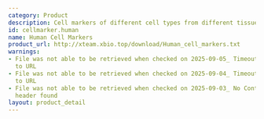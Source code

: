 ```yaml
---
category: Product
description: Cell markers of different cell types from different tissues in human
id: cellmarker.human
name: Human Cell Markers
product_url: http://xteam.xbio.top/download/Human_cell_markers.txt
warnings:
- File was not able to be retrieved when checked on 2025-09-05_ Timeout connecting
  to URL
- File was not able to be retrieved when checked on 2025-09-04_ Timeout connecting
  to URL
- File was not able to be retrieved when checked on 2025-09-03_ No Content-Length
  header found
layout: product_detail
---
```


